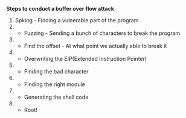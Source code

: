 **Steps to conduct a buffer over flow attack**
1. Spking - Finding a vulnerable part of the program
2. - Fuzzing - Sending a bunch of characters to break the program
3. - Find the offset - At what point we actually able to break it
4. - Overwriting the EIP(Extended Instruction Pointer)
5. - Finding the bad character
6. - Finding the right module 
7. - Generating the shell code
8. - Root!
